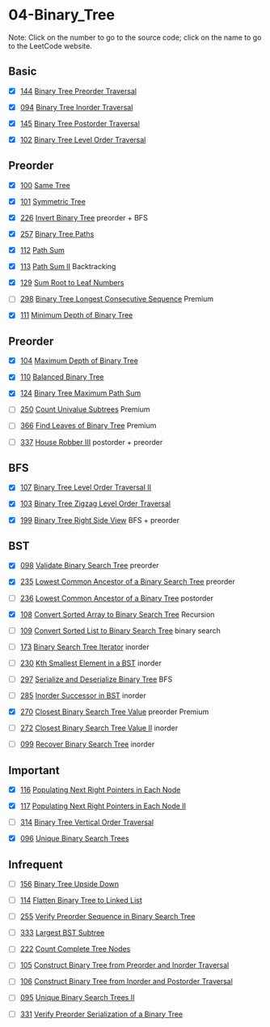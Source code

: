 # 04-Binary_Tree
Note: Click on the number to go to the source code; click on the name to go to the LeetCode website.
## Basic

- [x] [144](144_Binary_Tree_Preorder_Traversal.cpp) [Binary Tree Preorder Traversal](https://leetcode.com/problems/binary-tree-preorder-traversal/description/)

- [x] [094](094_Binary_Tree_Inorder_Traversal.cpp) [Binary Tree Inorder Traversal](https://leetcode.com/problems/binary-tree-inorder-traversal/description/)

- [x] [145](145_Binary_Tree_Postorder_Traversal.cpp) [Binary Tree Postorder Traversal](https://leetcode.com/problems/binary-tree-postorder-traversal/description/)

- [x] [102](102_Binary_Tree_Level_Order_Traversal.cpp) [Binary Tree Level Order Traversal](https://leetcode.com/problems/binary-tree-level-order-traversal/description/)

## Preorder

- [x] [100](100_Same_Tree.cpp) [Same Tree](https://leetcode.com/problems/same-tree/description/)

- [x] [101](101_Symmetric_Tree.cpp) [Symmetric Tree](https://leetcode.com/problems/symmetric-tree/description/)

- [x] [226](226_Invert_Binary_Tree.cpp) [Invert Binary Tree](https://leetcode.com/problems/invert-binary-tree/description/) preorder + BFS

- [x] [257](257_Binary_Tree_Paths.cpp) [Binary Tree Paths](https://leetcode.com/problems/binary-tree-paths/description/)

- [x] [112](112_Path_Sum.cpp) [Path Sum](https://leetcode.com/problems/path-sum/description/)

- [x] [113](113_Path_Sum_II.cpp) [Path Sum II](https://leetcode.com/problems/path-sum-ii/description/) Backtracking

- [x] [129](129_Sum_Root_to_Leaf_Numbers.cpp) [Sum Root to Leaf Numbers](https://leetcode.com/problems/sum-root-to-leaf-numbers/description/)

- [ ] [298](298_Binary_Tree_Longest_Consecutive_Sequence.cpp) [Binary Tree Longest Consecutive Sequence](https://leetcode.com/problems/binary-tree-longest-consecutive-sequence/description/) Premium

- [x] [111](111_Minimum_Depth_of_Binary_Tree.cpp) [Minimum Depth of Binary Tree](https://leetcode.com/problems/minimum-depth-of-binary-tree/description/)

## Preorder

- [x] [104](104_Maximum_Depth_of_Binary_Tree.cpp) [Maximum Depth of Binary Tree](https://leetcode.com/problems/maximum-depth-of-binary-tree/description/)

- [x] [110](110_Balanced_Binary_Tree.cpp) [Balanced Binary Tree](https://leetcode.com/problems/balanced-binary-tree/description/)

- [x] [124](124_Binary_Tree_Maximum_Path_Sum.cpp) [Binary Tree Maximum Path Sum](https://leetcode.com/problems/binary-tree-maximum-path-sum/description/)

- [ ] [250](250_Count_Univalue_Subtrees.cpp) [Count Univalue Subtrees](https://leetcode.com/problems/count-univalue-subtrees/description/) Premium

- [ ] [366](366_Find_Leaves_of_Binary_Tree.cpp) [Find Leaves of Binary Tree](https://leetcode.com/problems/find-leaves-of-binary-tree/description/) Premium

- [ ] [337](337_House_Robber_III.cpp) [House Robber III](https://leetcode.com/problems/house-robber-iii/description/) postorder + preorder

## BFS

- [x] [107](107_Binary_Tree_Level_Order_Traversal_II.cpp) [Binary Tree Level Order Traversal II](https://leetcode.com/problems/binary-tree-level-order-traversal-ii/description/)

- [x] [103](103_Binary_Tree_Zigzag_Level_Order_Traversal.cpp) [Binary Tree Zigzag Level Order Traversal](https://leetcode.com/problems/binary-tree-zigzag-level-order-traversal/description/)

- [x] [199](199_Binary_Tree_Right_Side_View.cpp) [Binary Tree Right Side View](https://leetcode.com/problems/binary-tree-right-side-view/description/) BFS + preorder

## BST

- [x] [098](098_Validate_Binary_Search_Tree.cpp) [Validate Binary Search Tree](https://leetcode.com/problems/validate-binary-search-tree/description/) preorder

- [x] [235](235_Lowest_Common_Ancestor_of_a_Binary_Search_Tree.cpp) [Lowest Common Ancestor of a Binary Search Tree](https://leetcode.com/problems/lowest-common-ancestor-of-a-binary-search-tree/description/) preorder

- [ ] [236](236_Lowest_Common_Ancestor_of_a_Binary_Tree.cpp) [Lowest Common Ancestor of a Binary Tree](https://leetcode.com/problems/lowest-common-ancestor-of-a-binary-tree/description/) postorder

- [x] [108](108_Convert_Sorted_Array_to_Binary_Search_Tree.cpp) [Convert Sorted Array to Binary Search Tree](https://leetcode.com/problems/convert-sorted-array-to-binary-search-tree/description/) Recursion

- [ ] [109](109_Convert_Sorted_List_to_Binary_Search_Tree.cpp) [Convert Sorted List to Binary Search Tree](https://leetcode.com/problems/convert-sorted-list-to-binary-search-tree/description/) binary search

- [ ] [173](173_Binary_Search_Tree_Iterator.cpp) [Binary Search Tree Iterator](https://leetcode.com/problems/binary-search-tree-iterator/description/) inorder

- [ ] [230](230_Kth_Smallest_Element_in_a_BST.cpp) [Kth Smallest Element in a BST](https://leetcode.com/problems/kth-smallest-element-in-a-bst/description/) inorder

- [ ] [297](297_Serialize_and_Deserialize_Binary_Tree.cpp) [Serialize and Deserialize Binary Tree](https://leetcode.com/problems/serialize-and-deserialize-binary-tree/description/) BFS

- [ ] [285](285_Inorder_Successor_in_BST.cpp) [Inorder Successor in BST](https://leetcode.com/problems/inorder-successor-in-bst/description/) inorder

- [x] [270](270_Closest_Binary_Search_Tree_Value.cpp) [Closest Binary Search Tree Value](https://leetcode.com/problems/closest-binary-search-tree-value/description/) preorder Premium

- [ ] [272](272_Closest_Binary_Search_Tree_Value_II.cpp) [Closest Binary Search Tree Value II](https://leetcode.com/problems/closest-binary-search-tree-value-ii/description/) inorder

- [ ] [099](099_Recover_Binary_Search_Tree.cpp) [Recover Binary Search Tree](https://leetcode.com/problems/recover-binary-search-tree/) inorder

## Important

- [x] [116](116_Populating_Next_Right_Pointers_in_Each_Node.cpp) [Populating Next Right Pointers in Each Node](https://leetcode.com/problems/populating-next-right-pointers-in-each-node/description/)

- [x] [117](117_Populating_Next_Right_Pointers_in_Each_Node_II.cpp) [Populating Next Right Pointers in Each Node II](https://leetcode.com/problems/populating-next-right-pointers-in-each-node-ii/description/)

- [ ] [314](314_Binary_Tree_Vertical_Order_Traversal.cpp) [Binary Tree Vertical Order Traversal](https://leetcode.com/problems/binary-tree-vertical-order-traversal/description/)

- [x] [096](096_Unique_Binary_Search_Trees.cpp) [Unique Binary Search Trees](https://leetcode.com/problems/unique-binary-search-trees/description/)

## Infrequent

- [ ] [156](156_Binary_Tree_Upside_Down.cpp) [Binary Tree Upside Down](https://leetcode.com/problems/binary-tree-upside-down/description/)

- [ ] [114](114_Flatten_Binary_Tree_to_Linked_List.cpp) [Flatten Binary Tree to Linked List](https://leetcode.com/problems/flatten-binary-tree-to-linked-list/description/)

- [ ] [255](255_Verify_Preorder_Sequence_in_Binary_Search_Tree.cpp) [Verify Preorder Sequence in Binary Search Tree](https://leetcode.com/problems/verify-preorder-sequence-in-binary-search-tree/description/)

- [ ] [333](333_Largest_BST_Subtree.cpp) [Largest BST Subtree](https://leetcode.com/problems/largest-bst-subtree/description/)

- [ ] [222](222_Count_Complete_Tree_Nodes.cpp) [Count Complete Tree Nodes](https://leetcode.com/problems/count-complete-tree-nodes/description/)

- [ ] [105](105_Construct_Binary_Tree_from_Preorder_and_Inorder_Traversal.cpp) [Construct Binary Tree from Preorder and Inorder Traversal](https://leetcode.com/problems/construct-binary-tree-from-preorder-and-inorder-traversal/description/)

- [ ] [106](106_Construct_Binary_Tree_from_Inorder_and_Postorder_Traversal.cpp) [Construct Binary Tree from Inorder and Postorder Traversal](https://leetcode.com/problems/construct-binary-tree-from-inorder-and-postorder-traversal/description/)

- [ ] [095](095_Unique_Binary_Search_Trees_II.cpp) [Unique Binary Search Trees II](https://leetcode.com/problems/unique-binary-search-trees-ii/description/)

- [ ] [331](331_Verify_Preorder_Serialization_of_a_Binary_Tree.cpp) [Verify Preorder Serialization of a Binary Tree](https://leetcode.com/problems/verify-preorder-serialization-of-a-binary-tree/description/)
